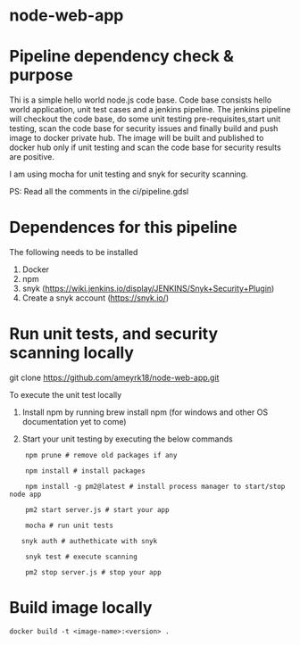 # node-web-app

# Pipeline dependency check & purpose

Thi is a simple hello world node.js code base. Code base consists hello world application, unit test cases and a jenkins pipeline.  The jenkins pipeline will checkout the code base, do some unit testing pre-requisites,start unit testing, scan the code base for security issues and finally build and push image to docker private hub. The image will be built and published to docker hub only if unit testing and scan the code base for security results are positive. 

I am using mocha for unit testing and snyk for security scanning.  

PS: Read all the comments in the ci/pipeline.gdsl

# Dependences for this pipeline 
The following needs to be installed 
1. Docker
2. npm
3. snyk (https://wiki.jenkins.io/display/JENKINS/Snyk+Security+Plugin)
4. Create a snyk account (https://snyk.io/)

# Run unit tests, and security scanning locally

git clone https://github.com/ameyrk18/node-web-app.git

To execute the unit test locally

1. Install npm by running brew install npm (for windows and other OS documentation yet to come)

2. Start your unit testing by executing the below commands
    
``    npm prune # remove old packages if any``

``    npm install # install packages``

``    npm install -g pm2@latest # install process manager to start/stop node app``

``    pm2 start server.js # start your app``

``    mocha # run unit tests``

``    snyk auth # authethicate with snyk ``

``    snyk test # execute scanning``

``    pm2 stop server.js # stop your app``

# Build image locally 

``docker build -t <image-name>:<version> .``
  
